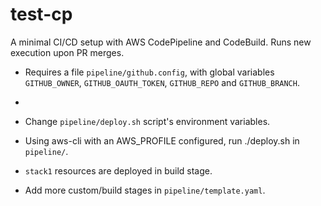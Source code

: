 # test-cp
A minimal CI/CD setup with AWS CodePipeline and CodeBuild. Runs new execution upon PR merges.

- Requires a file `pipeline/github.config`, with global variables 
`GITHUB_OWNER`, `GITHUB_OAUTH_TOKEN`, `GITHUB_REPO` and `GITHUB_BRANCH`.
- 

  - Change `pipeline/deploy.sh` script's environment variables.
  - Using aws-cli with an AWS_PROFILE configured, run ./deploy.sh in `pipeline/`.
  - `stack1` resources are deployed in build stage.
  - Add more custom/build stages in `pipeline/template.yaml`.